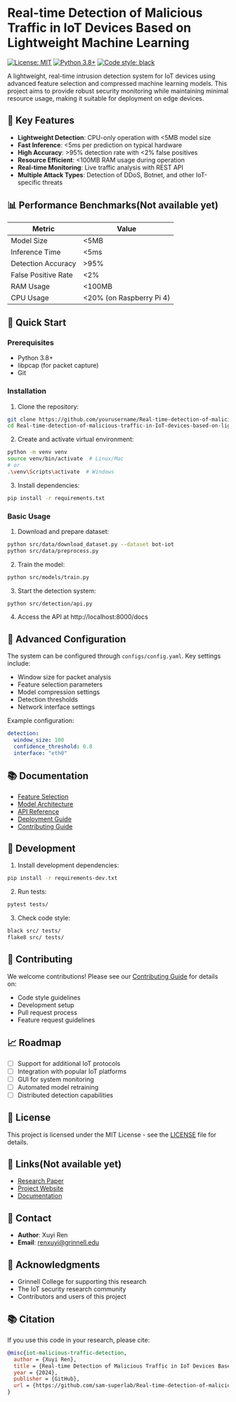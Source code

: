 # Real-time Detection of Malicious Traffic in IoT Devices Based on Lightweight Machine Learning

[![License: MIT](https://img.shields.io/badge/License-MIT-yellow.svg)](https://opensource.org/licenses/MIT)
[![Python 3.8+](https://img.shields.io/badge/python-3.8+-blue.svg)](https://www.python.org/downloads/)
[![Code style: black](https://img.shields.io/badge/code%20style-black-000000.svg)](https://github.com/psf/black)

A lightweight, real-time intrusion detection system for IoT devices using advanced feature selection and compressed machine learning models. This project aims to provide robust security monitoring while maintaining minimal resource usage, making it suitable for deployment on edge devices.

## 🌟 Key Features

- **Lightweight Detection**: CPU-only operation with <5MB model size
- **Fast Inference**: <5ms per prediction on typical hardware
- **High Accuracy**: >95% detection rate with <2% false positives
- **Resource Efficient**: <100MB RAM usage during operation
- **Real-time Monitoring**: Live traffic analysis with REST API
- **Multiple Attack Types**: Detection of DDoS, Botnet, and other IoT-specific threats

## 📊 Performance Benchmarks(Not available yet)

| Metric | Value |
|--------|--------|
| Model Size | <5MB |
| Inference Time | <5ms |
| Detection Accuracy | >95% |
| False Positive Rate | <2% |
| RAM Usage | <100MB |
| CPU Usage | <20% (on Raspberry Pi 4) |

## 🚀 Quick Start

### Prerequisites

- Python 3.8+
- libpcap (for packet capture)
- Git

### Installation

1. Clone the repository:
```bash
git clone https://github.com/yourusername/Real-time-detection-of-malicious-traffic-in-IoT-devices-based-on-lightweight-machine-learning.git
cd Real-time-detection-of-malicious-traffic-in-IoT-devices-based-on-lightweight-machine-learning
```

2. Create and activate virtual environment:
```bash
python -m venv venv
source venv/bin/activate  # Linux/Mac
# or
.\venv\Scripts\activate  # Windows
```

3. Install dependencies:
```bash
pip install -r requirements.txt
```

### Basic Usage

1. Download and prepare dataset:
```bash
python src/data/download_dataset.py --dataset bot-iot
python src/data/preprocess.py
```

2. Train the model:
```bash
python src/models/train.py
```

3. Start the detection system:
```bash
python src/detection/api.py
```

4. Access the API at http://localhost:8000/docs

## 🔧 Advanced Configuration

The system can be configured through `configs/config.yaml`. Key settings include:

- Window size for packet analysis
- Feature selection parameters
- Model compression settings
- Detection thresholds
- Network interface settings

Example configuration:
```yaml
detection:
  window_size: 100
  confidence_threshold: 0.8
  interface: "eth0"
```

## 📚 Documentation

- [Feature Selection](docs/feature_selection.md)
- [Model Architecture](docs/model.md)
- [API Reference](docs/api.md)
- [Deployment Guide](docs/deployment.md)
- [Contributing Guide](CONTRIBUTING.md)

## 🧪 Development

1. Install development dependencies:
```bash
pip install -r requirements-dev.txt
```

2. Run tests:
```bash
pytest tests/
```

3. Check code style:
```bash
black src/ tests/
flake8 src/ tests/
```

## 🤝 Contributing

We welcome contributions! Please see our [Contributing Guide](CONTRIBUTING.md) for details on:

- Code style guidelines
- Development setup
- Pull request process
- Feature request guidelines

## 📈 Roadmap

- [ ] Support for additional IoT protocols
- [ ] Integration with popular IoT platforms
- [ ] GUI for system monitoring
- [ ] Automated model retraining
- [ ] Distributed detection capabilities

## 📄 License

This project is licensed under the MIT License - see the [LICENSE](LICENSE) file for details.

## 🔗 Links(Not available yet)

- [Research Paper](https://arxiv.org/abs/xxxx.xxxxx)
- [Project Website](https://your-project-website.com)
- [Documentation](https://your-docs-website.com)

## 📧 Contact

- **Author**: Xuyi Ren
- **Email**: renxuyi@grinnell.edu


## 🙏 Acknowledgments

- Grinnell College for supporting this research
- The IoT security research community
- Contributors and users of this project

## 📚 Citation

If you use this code in your research, please cite:

```bibtex
@misc{iot-malicious-traffic-detection,
  author = {Xuyi Ren},
  title = {Real-time Detection of Malicious Traffic in IoT Devices Based on Lightweight Machine Learning},
  year = {2024},
  publisher = {GitHub},
  url = {https://github.com/sam-superlab/Real-time-detection-of-malicious-traffic-in-IoT-devices-based-on-lightweight-machine-learning}
}
``` 
